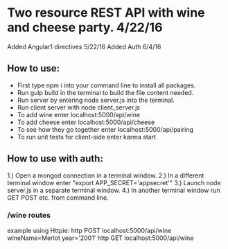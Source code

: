 # Two resource REST API with wine and cheese party. 4/22/16

Added Angular1 directives 5/22/16
Added Auth 6/4/16

## How to use:
  * First type npm i into your command line to install all packages.
  * Run gulp build in the terminal to build the file content needed.
  * Run server by entering node server.js into the terminal.
  * Run client server with node client_server.js
  * To add wine enter localhost:5000/api/wine
  * To add cheese enter localhost:5000/api/cheese
  * To see how they go together enter localhost:5000/api/pairing
  * To run unit tests for client-side enter karma start

## How to use with auth:

1.) Open a mongod connection in a terminal window.
2.) In a different terminal window enter "export APP_SECRET='appsecret'"
3.) Launch node server.js in a separate terminal window.
4.) In another terminal window run GET POST etc. from command line.

### /wine routes

example using Httpie: http POST localhost:5000/api/wine wineName=Merlot year='2001' http GET localhost:5000/api/wine
